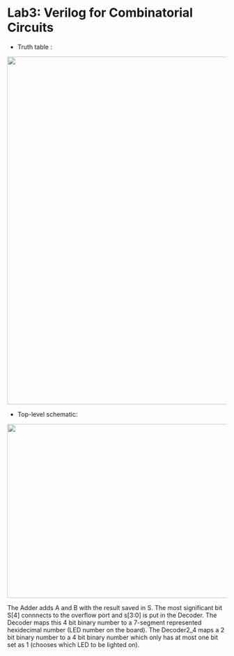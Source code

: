 # Lab3: Verilog for Combinatorial Circuits
* Truth table :
 <img src="https://github.com/duyubo/DigitalDesign-computerArchitecture/blob/main/lab3/images/TruthTable.png" width="800" height="800" />

* Top-level schematic:
<img src="https://github.com/duyubo/DigitalDesign-computerArchitecture/blob/main/lab3/images/toplayer.png" width="1000" height="400" />

The Adder adds A and B with the result saved in S. The most significant bit S[4] connnects to the overflow port and s[3:0] is put in the Decoder. The Decoder maps this 4 bit binary number to a 7-segment represented hexidecimal number (LED number on the board). The Decoder2_4 maps a 2 bit binary number to a 4 bit binary number which only has at most one bit set as 1 (chooses which LED to be lighted on). 
